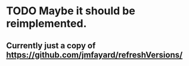 # TODO Maybe it should be reimplemented.
## Currently just a copy of https://github.com/jmfayard/refreshVersions/
